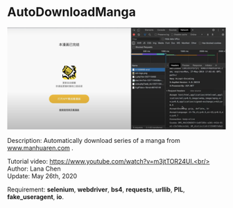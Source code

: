 # AutoDownloadManga

<img src="AutoDownloadManga.png" width="1000"/>

Description: Automatically download series of a manga from www.manhuaren.com .

Tutorial video: https://www.youtube.com/watch?v=m3jtTOR24UI.<br/>
Author: Lana Chen<br/>
Update: May 26th, 2020<br/>



Requirement:
  __selenium__,
  __webdriver__,
  __bs4__,
  __requests__,
  __urllib__,
  __PIL__,
  __fake_useragent__,
  __io__.
